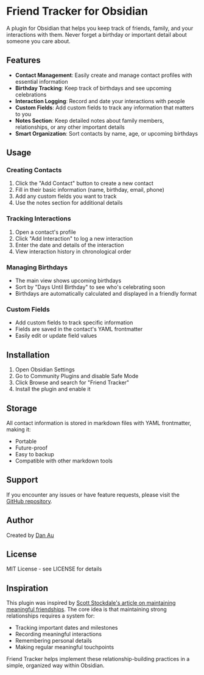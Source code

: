 # Friend Tracker for Obsidian

A plugin for Obsidian that helps you keep track of friends, family, and your interactions with them. Never forget a birthday or important detail about someone you care about.

## Features

-   **Contact Management**: Easily create and manage contact profiles with essential information
-   **Birthday Tracking**: Keep track of birthdays and see upcoming celebrations
-   **Interaction Logging**: Record and date your interactions with people
-   **Custom Fields**: Add custom fields to track any information that matters to you
-   **Notes Section**: Keep detailed notes about family members, relationships, or any other important details
-   **Smart Organization**: Sort contacts by name, age, or upcoming birthdays

## Usage

### Creating Contacts

1. Click the "Add Contact" button to create a new contact
2. Fill in their basic information (name, birthday, email, phone)
3. Add any custom fields you want to track
4. Use the notes section for additional details

### Tracking Interactions

1. Open a contact's profile
2. Click "Add Interaction" to log a new interaction
3. Enter the date and details of the interaction
4. View interaction history in chronological order

### Managing Birthdays

-   The main view shows upcoming birthdays
-   Sort by "Days Until Birthday" to see who's celebrating soon
-   Birthdays are automatically calculated and displayed in a friendly format

### Custom Fields

-   Add custom fields to track specific information
-   Fields are saved in the contact's YAML frontmatter
-   Easily edit or update field values

## Installation

1. Open Obsidian Settings
2. Go to Community Plugins and disable Safe Mode
3. Click Browse and search for "Friend Tracker"
4. Install the plugin and enable it

## Storage

All contact information is stored in markdown files with YAML frontmatter, making it:

-   Portable
-   Future-proof
-   Easy to backup
-   Compatible with other markdown tools

## Support

If you encounter any issues or have feature requests, please visit the [GitHub repository](https://github.com/buzzguy/friend-tracker/issues).

## Author

Created by [Dan Au](https://dausign.com)

## License

MIT License - see LICENSE for details

## Inspiration

This plugin was inspired by [Scott Stockdale's article on maintaining meaningful friendships](https://entrepreneurscanparty.com/posts/how-to-be-a-more-awesome-friend). The core idea is that maintaining strong relationships requires a system for:

-   Tracking important dates and milestones
-   Recording meaningful interactions
-   Remembering personal details
-   Making regular meaningful touchpoints

Friend Tracker helps implement these relationship-building practices in a simple, organized way within Obsidian.
